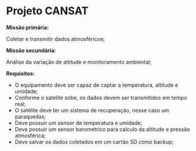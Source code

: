 # Projeto CANSAT

**Missão primária:**

Coletar e transmitir dados atmosféricos;

**Missão secundária:**

Análise da variação de altitude e monitoramento ambiental;

**Requisitos:**
- O equipamento deve ser capaz de captar a temperatura, altitude e umidade;
- Conforme o satelite sobe, os dados devem ser transmitidos em tempo real;
- O satélite deve ter um sistema de recuperação, nesse caso um paraquedas;
- Deve possuir um sensor de temperatura e umidade;
- Deve possuir um sensor barometrico para calculo da altitude e pressão atmosférica;
- Deve salvar os dados coletados em um cartão SD como backup;
